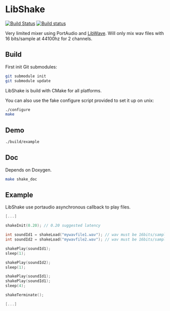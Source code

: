LibShake
========
[![Build Status](https://travis-ci.org/ssbx/libshake.svg?branch=master)](https://travis-ci.org/ssbx/libshake)
[![Build status](https://ci.appveyor.com/api/projects/status/9fd4q1t27bej41ox/branch/master?svg=true)](https://ci.appveyor.com/project/ssbx/libshake/branch/master)

Very limited mixer using PortAudio and [LibWave](https://github.com/ssbx/libwave). Will only mix wav files with 16 bits/sample at 44100hz for 2 channels.

Build
-----
First init Git submodules:
```sh
git submodule init
git submodule update
```

LibShake is build with CMake for all platforms.

You can also use the fake configure script provided to set it up on unix:
```sh
./configure
make
```

Demo
----
```sh
./build/example
```

Doc
---
Depends on Doxygen.
```sh
make shake_doc
```

Example
-------
LibShake use portaudio asynchronous callback to play files.

```c
[...]

shakeInit(0.20); // 0.20 suggested latency

int soundId1 = shakeLoad("mywavfile1.wav"); // wav must be 16bits/samples 44100samples/seconds 2 channels
int soundId2 = shakeLoad("mywavfile2.wav"); // wav must be 16bits/samples 44100samples/seconds 2 channels

shakePlay(soundId1);
sleep(1);

shakePlay(soundId2);
sleep(1);

shakePlay(soundId1);
shakePlay(soundId1);
sleep(4);

shakeTerminate();

[...]

```
